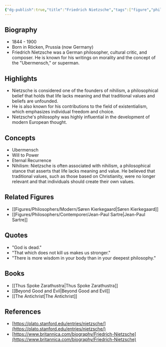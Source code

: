 ```yaml
---
{"dg-publish":true,"title":"Friedrich Nietzsche","tags":["figure","philosopher","nihilism","existentialism","ethics"],"permalink":"/figures/philosophers/modern/friedrich-nietzche/","dgPassFrontmatter":true}
---
```


## Biography

-   1844 - 1900
-   Born in Röcken, Prussia (now Germany)
-   Friedrich Nietzsche was a German philosopher, cultural critic, and composer. He is known for his writings on morality and the concept of the "Ubermensch," or superman.

## Highlights

-   Nietzsche is considered one of the founders of nihilism, a philosophical belief that holds that life lacks meaning and that traditional values and beliefs are unfounded.
-   He is also known for his contributions to the field of existentialism, which emphasizes individual freedom and choice.
-   Nietzsche's philosophy was highly influential in the development of modern European thought.

## Concepts

-   Ubermensch
-   Will to Power
-   Eternal Recurrence
- Nihilism: Nietzsche is often associated with nihilism, a philosophical stance that asserts that life lacks meaning and value. He believed that traditional values, such as those based on Christianity, were no longer relevant and that individuals should create their own values.

## Related Figures

-   [[Figures/Philosophers/Modern/Søren Kierkegaard\|Søren Kierkegaard]]
-   [[Figures/Philosophers/Contemporer/Jean-Paul Sartre\|Jean-Paul Sartre]]

## Quotes

-   "God is dead."
-   "That which does not kill us makes us stronger."
-   "There is more wisdom in your body than in your deepest philosophy."

## Books

-   [[Thus Spoke Zarathustra\|Thus Spoke Zarathustra]]
-   [[Beyond Good and Evil\|Beyond Good and Evil]]
-   [[The Antichrist\|The Antichrist]]

## References

-   [https://plato.stanford.edu/entries/nietzsche/](https://plato.stanford.edu/entries/nietzsche/)
-   [https://www.britannica.com/biography/Friedrich-Nietzsche](https://www.britannica.com/biography/Friedrich-Nietzsche)